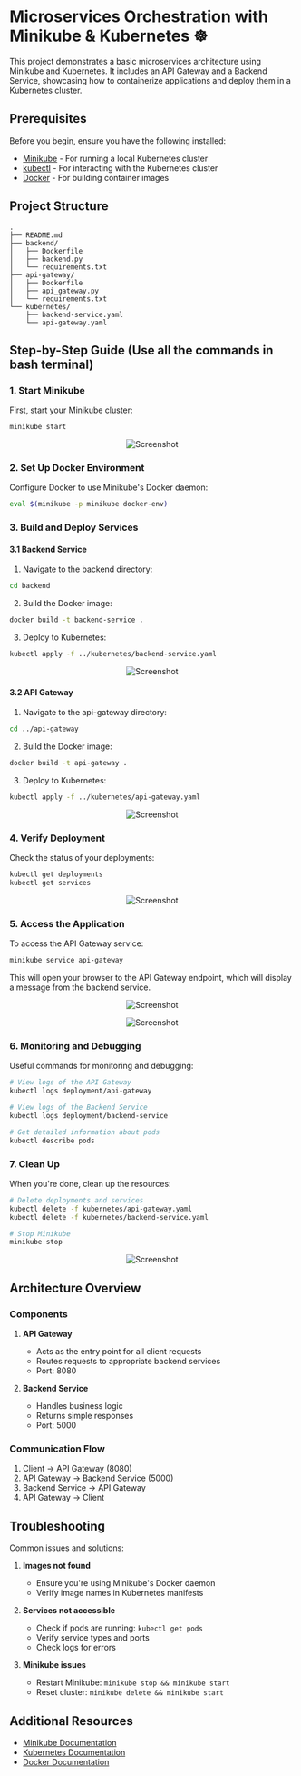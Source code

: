 # Microservices Orchestration with Minikube & Kubernetes ☸️

This project demonstrates a basic microservices architecture using Minikube and Kubernetes. It includes an API Gateway and a Backend Service, showcasing how to containerize applications and deploy them in a Kubernetes cluster.

## Prerequisites

Before you begin, ensure you have the following installed:
- [Minikube](https://minikube.sigs.k8s.io/docs/start/) - For running a local Kubernetes cluster
- [kubectl](https://kubernetes.io/docs/tasks/tools/install-kubectl/) - For interacting with the Kubernetes cluster
- [Docker](https://docs.docker.com/get-docker/) - For building container images

## Project Structure

```
.
├── README.md
├── backend/
│   ├── Dockerfile
│   ├── backend.py
│   └── requirements.txt
├── api-gateway/
│   ├── Dockerfile
│   ├── api_gateway.py
│   └── requirements.txt
└── kubernetes/
    ├── backend-service.yaml
    └── api-gateway.yaml
```

## Step-by-Step Guide (Use all the commands in bash terminal)

### 1. Start Minikube

First, start your Minikube cluster:

```bash
minikube start
```
<p align="center">
  <img src="https://github.com/TarakKatoch/My-Docker-Dockyard/blob/06b8cd7b508371feb76430430aad0e4cf80f8ed7/Microservices%20Orchestration%20with%20Minikube%20%26%20Kubernetes/images/Screenshot%202025-03-21%20014343.png" alt="Screenshot">
</p>

### 2. Set Up Docker Environment

Configure Docker to use Minikube's Docker daemon:

```bash
eval $(minikube -p minikube docker-env)
```

### 3. Build and Deploy Services

#### 3.1 Backend Service

1. Navigate to the backend directory:
```bash
cd backend
```

2. Build the Docker image:
```bash
docker build -t backend-service .
```

3. Deploy to Kubernetes:
```bash
kubectl apply -f ../kubernetes/backend-service.yaml
```
<p align="center">
  <img src="https://github.com/TarakKatoch/My-Docker-Dockyard/blob/06b8cd7b508371feb76430430aad0e4cf80f8ed7/Microservices%20Orchestration%20with%20Minikube%20%26%20Kubernetes/images/Screenshot%202025-03-21%20014834.png" alt="Screenshot">
</p>

#### 3.2 API Gateway

1. Navigate to the api-gateway directory:
```bash
cd ../api-gateway
```

2. Build the Docker image:
```bash
docker build -t api-gateway .
```

3. Deploy to Kubernetes:
```bash
kubectl apply -f ../kubernetes/api-gateway.yaml
```
<p align="center">
  <img src="https://github.com/TarakKatoch/My-Docker-Dockyard/blob/06b8cd7b508371feb76430430aad0e4cf80f8ed7/Microservices%20Orchestration%20with%20Minikube%20%26%20Kubernetes/images/Screenshot%202025-03-21%20015036.png" alt="Screenshot">
</p>

### 4. Verify Deployment

Check the status of your deployments:

```bash
kubectl get deployments
kubectl get services
```
<p align="center">
  <img src="https://github.com/TarakKatoch/My-Docker-Dockyard/blob/06b8cd7b508371feb76430430aad0e4cf80f8ed7/Microservices%20Orchestration%20with%20Minikube%20%26%20Kubernetes/images/Screenshot%202025-03-21%20020054.png" alt="Screenshot">
</p>

### 5. Access the Application

To access the API Gateway service:

```bash
minikube service api-gateway
```
This will open your browser to the API Gateway endpoint, which will display a message from the backend service.

<p align="center">
  <img src="https://github.com/TarakKatoch/My-Docker-Dockyard/blob/06b8cd7b508371feb76430430aad0e4cf80f8ed7/Microservices%20Orchestration%20with%20Minikube%20%26%20Kubernetes/images/Screenshot%202025-03-21%20015902.png" alt="Screenshot">
</p>
<p align="center">
  <img src="https://github.com/TarakKatoch/My-Docker-Dockyard/blob/06b8cd7b508371feb76430430aad0e4cf80f8ed7/Microservices%20Orchestration%20with%20Minikube%20%26%20Kubernetes/images/Screenshot%202025-03-21%20020139.png" alt="Screenshot">
</p>

### 6. Monitoring and Debugging

Useful commands for monitoring and debugging:

```bash
# View logs of the API Gateway
kubectl logs deployment/api-gateway

# View logs of the Backend Service
kubectl logs deployment/backend-service

# Get detailed information about pods
kubectl describe pods
```

### 7. Clean Up

When you're done, clean up the resources:

```bash
# Delete deployments and services
kubectl delete -f kubernetes/api-gateway.yaml
kubectl delete -f kubernetes/backend-service.yaml

# Stop Minikube
minikube stop
```
<p align="center">
  <img src="https://github.com/TarakKatoch/My-Docker-Dockyard/blob/06b8cd7b508371feb76430430aad0e4cf80f8ed7/Microservices%20Orchestration%20with%20Minikube%20%26%20Kubernetes/images/Screenshot%202025-03-21%20020704.png" alt="Screenshot">
</p>

## Architecture Overview

### Components

1. **API Gateway**
   - Acts as the entry point for all client requests
   - Routes requests to appropriate backend services
   - Port: 8080

2. **Backend Service**
   - Handles business logic
   - Returns simple responses
   - Port: 5000

### Communication Flow

1. Client → API Gateway (8080)
2. API Gateway → Backend Service (5000)
3. Backend Service → API Gateway
4. API Gateway → Client

## Troubleshooting

Common issues and solutions:

1. **Images not found**
   - Ensure you're using Minikube's Docker daemon
   - Verify image names in Kubernetes manifests

2. **Services not accessible**
   - Check if pods are running: `kubectl get pods`
   - Verify service types and ports
   - Check logs for errors

3. **Minikube issues**
   - Restart Minikube: `minikube stop && minikube start`
   - Reset cluster: `minikube delete && minikube start`

## Additional Resources

- [Minikube Documentation](https://minikube.sigs.k8s.io/docs/)
- [Kubernetes Documentation](https://kubernetes.io/docs/)
- [Docker Documentation](https://docs.docker.com/) 
